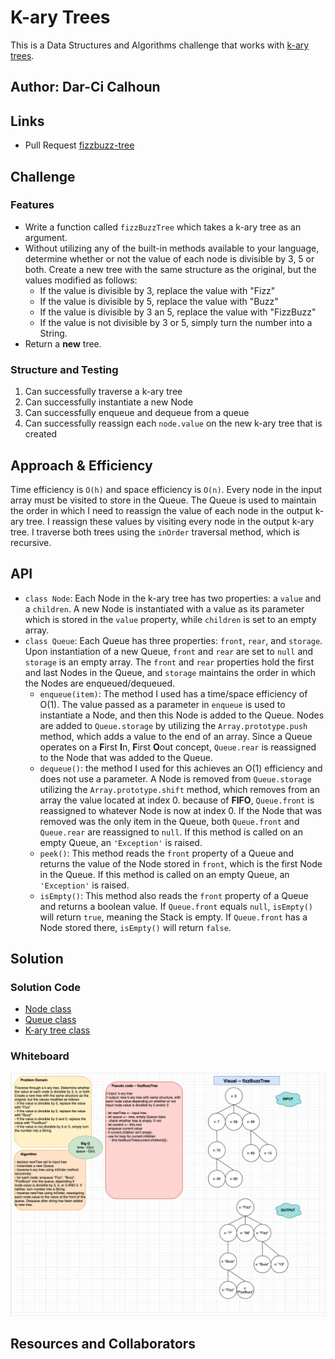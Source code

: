 # K-ary Trees

This is a Data Structures and Algorithms challenge that works with [k-ary trees](https://codefellows.github.io/common_curriculum/data_structures_and_algorithms/Code_401/class-15/resources/Trees.html).

## Author: Dar-Ci Calhoun

## Links

- Pull Request [fizzbuzz-tree](https://github.com/dcalhoun286/data-structures-and-algorithms/pull/43)

## Challenge

### Features

- Write a function called `fizzBuzzTree` which takes a k-ary tree as an argument.
- Without utilizing any of the built-in methods available to your language, determine whether or not the value of each node is divisible by 3, 5 or both. Create a new tree with the same structure as the original, but the values modified as follows:
  - If the value is divisible by 3, replace the value with "Fizz"
  - If the value is divisible by 5, replace the value with "Buzz"
  - If the value is divisible by 3 an 5, replace the value with "FizzBuzz"
  - If the value is not divisible by 3 or 5, simply turn the number into a String.
- Return a **new** tree.

### Structure and Testing

1. Can successfully traverse a k-ary tree
1. Can successfully instantiate a new Node
1. Can successfully enqueue and dequeue from a queue
1. Can successfully reassign each `node.value` on the new k-ary tree that is created

## Approach & Efficiency

Time efficiency is `O(h)` and space efficiency is `O(n)`. Every node in the input array must be visited to store in the Queue. The Queue is used to maintain the order in which I need to reassign the value of each node in the output k-ary tree. I reassign these values by visiting every node in the output k-ary tree. I traverse both trees using the `inOrder` traversal method, which is recursive.

## API

- `class Node`: Each Node in the k-ary tree has two properties: a `value` and a `children`. A new Node is instantiated with a value as its parameter which is stored in the `value` property, while `children` is set to an empty array.
- `class Queue`: Each Queue has three properties: `front`, `rear`, and `storage`. Upon instantiation of a new Queue, `front` and `rear` are set to `null` and `storage` is an empty array. The `front` and `rear` properties hold the first and last Nodes in the Queue, and `storage` maintains the order in which the Nodes are enqueued/dequeued.
  - `enqueue(item)`: The method I used has a time/space efficiency of O(1). The value passed as a parameter in `enqueue` is used to instantiate a Node, and then this Node is added to the Queue. Nodes are added to `Queue.storage` by utilizing the `Array.prototype.push` method, which adds a value to the end of an array. Since a Queue operates on a **F**irst **I**n, **F**irst **O**out concept, `Queue.rear` is reassigned to the Node that was added to the Queue.
  - `dequeue()`: the method I used for this achieves an O(1) efficiency and does not use a parameter. A Node is removed from `Queue.storage` utilizing the `Array.prototype.shift` method, which removes from an array the value located at index 0. because of **FIFO**, `Queue.front` is reassigned to whatever Node is now at index 0. If the Node that was removed was the only item in the Queue, both `Queue.front` and `Queue.rear` are reassigned to `null`. If this method is called on an empty Queue, an `'Exception'` is raised.
  - `peek()`: This method reads the `front` property of a Queue and returns the value of the Node stored in `front`, which is the first Node in the Queue. If this method is called on an empty Queue, an `'Exception'` is raised.
  - `isEmpty()`: This method also reads the `front` property of a Queue and returns a boolean value. If `Queue.front` equals `null`, `isEmpty()` will return `true`, meaning the Stack is empty. If `Queue.front` has a Node stored there, `isEmpty()` will return `false`.
<!-- - `class KaryTree`: -->

## Solution

### Solution Code

- [Node class](lib/node.js)
- [Queue class](lib/queue.js)
- [K-ary tree class](lib/fizz-buzz-tree.js)

### Whiteboard

![fizzbuzz-tree whiteboard](assets/fizzbuzz-tree.png)

## Resources and Collaborators
